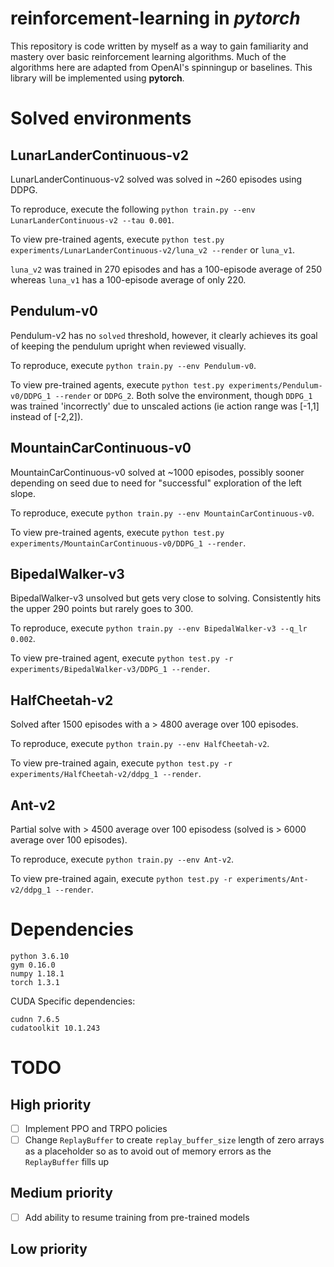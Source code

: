 # reinforcement-learning in *pytorch*
This repository is code written by myself as a way to gain familiarity and mastery over basic reinforcement learning algorithms. 
Much of the algorithms here are adapted from OpenAI's spinningup or baselines. 
This library will be implemented using **pytorch**.

# Solved environments
## LunarLanderContinuous-v2
LunarLanderContinuous-v2 solved was solved in ~260 episodes using DDPG. 

To reproduce, execute the following 
`python train.py --env LunarLanderContinuous-v2 --tau 0.001`.

To view pre-trained agents, execute `python test.py experiments/LunarLanderContinuous-v2/luna_v2 --render` or `luna_v1`.


`luna_v2` was trained in 270 episodes and has a 100-episode average of 250 whereas `luna_v1` has a 100-episode average of only 220.

## Pendulum-v0
Pendulum-v2 has no `solved` threshold, however, it clearly achieves its goal of keeping the pendulum upright when reviewed visually. 

To reproduce, execute
`python train.py --env Pendulum-v0`.

To view pre-trained agents, execute `python test.py experiments/Pendulum-v0/DDPG_1 --render` or `DDPG_2`. Both solve the environment, though `DDPG_1` was trained 'incorrectly' due to unscaled actions (ie action range was [-1,1] instead of [-2,2]).

## MountainCarContinuous-v0
MountainCarContinuous-v0 solved at ~1000 episodes, possibly sooner depending on seed due to need for "successful" exploration of the left slope. 

To reproduce, execute `python train.py --env MountainCarContinuous-v0`.

To view pre-trained agents, execute `python test.py experiments/MountainCarContinuous-v0/DDPG_1 --render`.

## BipedalWalker-v3
BipedalWalker-v3 unsolved but gets very close to solving. Consistently hits the upper 290 points but rarely goes to 300.

To reproduce, execute `python train.py --env BipedalWalker-v3 --q_lr 0.002`.

To view pre-trained agent, execute `python test.py -r experiments/BipedalWalker-v3/DDPG_1 --render`.

## HalfCheetah-v2
Solved after 1500 episodes with a > 4800 average over 100 episodes.

To reproduce, execute `python train.py --env HalfCheetah-v2`.

To view pre-trained again, execute `python test.py -r experiments/HalfCheetah-v2/ddpg_1 --render`.

## Ant-v2
Partial solve with > 4500 average over 100 episodess (solved is > 6000 average over 100 episodes).

To reproduce, execute `python train.py --env Ant-v2`.

To view pre-trained again, execute `python test.py -r experiments/Ant-v2/ddpg_1 --render`.

# Dependencies
`python 3.6.10`\
`gym 0.16.0`\
`numpy 1.18.1`\
`torch 1.3.1`

CUDA Specific dependencies:

`cudnn 7.6.5`\
`cudatoolkit 10.1.243`

# TODO
## High priority
- [ ] Implement PPO and TRPO policies
- [ ] Change `ReplayBuffer` to create `replay_buffer_size` length of zero arrays as a placeholder so as to avoid out of memory errors as the `ReplayBuffer` fills up

## Medium priority
- [ ] Add ability to resume training from pre-trained models

## Low priority